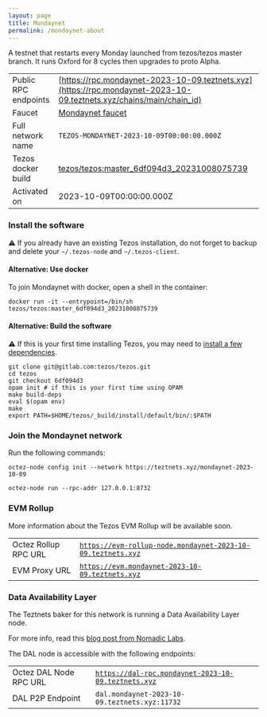 ```yaml
---
layout: page
title: Mondaynet
permalink: /mondaynet-about
---
```


A testnet that restarts every Monday launched from tezos/tezos master branch. It runs Oxford for 8 cycles then upgrades to proto Alpha.

| | |
|-------|---------------------|
| Public RPC endpoints | [https://rpc.mondaynet-2023-10-09.teztnets.xyz](https://rpc.mondaynet-2023-10-09.teztnets.xyz/chains/main/chain_id)<br/> |
| Faucet | [Mondaynet faucet](https://faucet.mondaynet-2023-10-09.teztnets.xyz) |
| Full network name | `TEZOS-MONDAYNET-2023-10-09T00:00:00.000Z` |
| Tezos docker build | [tezos/tezos:master_6df094d3_20231008075739](https://hub.docker.com/r/tezos/tezos/tags?page=1&ordering=last_updated&name=master_6df094d3_20231008075739) |
| Activated on | 2023-10-09T00:00:00.000Z |





### Install the software

⚠️  If you already have an existing Tezos installation, do not forget to backup and delete your `~/.tezos-node` and `~/.tezos-client`.



#### Alternative: Use docker

To join Mondaynet with docker, open a shell in the container:

```
docker run -it --entrypoint=/bin/sh tezos/tezos:master_6df094d3_20231008075739
```

#### Alternative: Build the software

⚠️  If this is your first time installing Tezos, you may need to [install a few dependencies](https://tezos.gitlab.io/introduction/howtoget.html#setting-up-the-development-environment-from-scratch).

```
git clone git@gitlab.com:tezos/tezos.git
cd tezos
git checkout 6df094d3
opam init # if this is your first time using OPAM
make build-deps
eval $(opam env)
make
export PATH=$HOME/tezos/_build/install/default/bin/:$PATH
```

### Join the Mondaynet network

Run the following commands:

```
octez-node config init --network https://teztnets.xyz/mondaynet-2023-10-09

octez-node run --rpc-addr 127.0.0.1:8732
```


### EVM Rollup

More information about the Tezos EVM Rollup will be available soon.

| | |
|-------|---------------------|
| Octez Rollup RPC URL | [`https://evm-rollup-node.mondaynet-2023-10-09.teztnets.xyz`](https://evm-rollup-node.mondaynet-2023-10-09.teztnets.xyz/global/block/head) |
| EVM Proxy URL | [`https://evm.mondaynet-2023-10-09.teztnets.xyz`](https://evm.mondaynet-2023-10-09.teztnets.xyz) |




### Data Availability Layer

The Teztnets baker for this network is running a Data Availability Layer node.

For more info, read this [blog post from Nomadic Labs](https://research-development.nomadic-labs.com/data-availability-layer-tezos.html).

The DAL node is accessible with the following endpoints:

| | |
|-------|---------------------|
| Octez DAL Node RPC URL | [`https://dal-rpc.mondaynet-2023-10-09.teztnets.xyz`](https://dal-rpc.mondaynet-2023-10-09.teztnets.xyz) |
| DAL P2P Endpoint | `dal.mondaynet-2023-10-09.teztnets.xyz:11732` |




